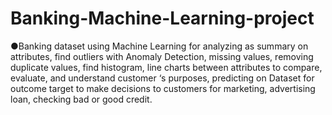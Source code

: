 # Banking-Machine-Learning-project
●Banking dataset using Machine Learning for analyzing as summary on attributes, find outliers with Anomaly Detection, missing values, removing duplicate values, find histogram, line charts between attributes to compare, evaluate, and understand customer ‘s purposes, predicting on Dataset for outcome target to make decisions to customers for marketing, advertising loan, checking bad or good credit.

